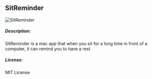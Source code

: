 ## SitReminder

![SitReminder](https://silentcloud.github.io/upload/Sitreminder.png)

##### Description: 

SitReminder is a mac app that when you sit for a long time in front of a computer, it can remind you to have a rest

##### License: 

MIT License
